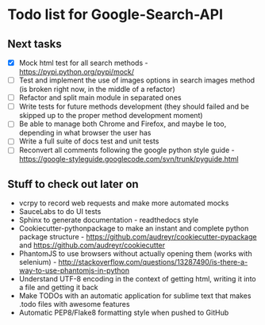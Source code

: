 Todo list for Google-Search-API
====

## Next tasks

- [x] Mock html test for all search methods - https://pypi.python.org/pypi/mock/
- [ ] Test and implement the use of images options in search images method (is broken right now, in the middle of a refactor)
- [ ] Refactor and split main module in separated ones
- [ ] Write tests for future methods development (they should failed and be skipped up to the proper method development moment)
- [ ] Be able to manage both Chrome and Firefox, and maybe Ie too, depending in what browser the user has
- [ ] Write a full suite of docs test and unit tests
- [ ] Reconvert all comments following the google python style guide - https://google-styleguide.googlecode.com/svn/trunk/pyguide.html

## Stuff to check out later on

* vcrpy to record web requests and make more automated mocks
* SauceLabs to do UI tests
* Sphinx to generate documentation - readthedocs style
* Cookiecutter-pythonpackage to make an instant and complete python package structure - https://github.com/audreyr/cookiecutter-pypackage and https://github.com/audreyr/cookiecutter
* PhantomJS to use browsers without actually opening them (works with selenium) - http://stackoverflow.com/questions/13287490/is-there-a-way-to-use-phantomjs-in-python
* Understand UTF-8 encoding in the context of getting html, writing it into a file and getting it back
* Make TODOs with an automatic application for sublime text that makes .todo files with awesome features
* Automatic PEP8/Flake8 formatting style when pushed to GitHub